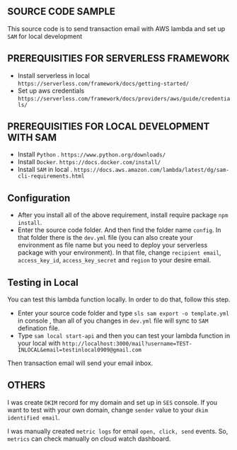 ## SOURCE CODE SAMPLE
This source code is to send transaction email with AWS lambda and set up `SAM` for local development 

## PREREQUISITIES FOR SERVERLESS FRAMEWORK

- Install serverless in local `https://serverless.com/framework/docs/getting-started/`
- Set up aws credentials  `https://serverless.com/framework/docs/providers/aws/guide/credentials/`

## PREREQUISITIES FOR LOCAL DEVELOPMENT WITH SAM

- Install `Python` . `https://www.python.org/downloads/`
- Install `Docker`. `https://docs.docker.com/install/`
- Install `SAM` in local . `https://docs.aws.amazon.com/lambda/latest/dg/sam-cli-requirements.html`


## Configuration

- After you install all of the above requirement, install require package `npm install`. 
- Enter the source code folder. And then find the folder name `config`. In that folder there is the `dev.yml` file (you can also create your environment as file name but you need to deploy your serverless package with your environment). In that file, change `recipient email`, `access_key_id`, `access_key_secret` and `region` to your desire email.

## Testing in Local

You can test this lambda function locally. In order to do that, follow this step.

- Enter your source code folder and type `sls sam export -o template.yml` in console , than all of you changes in `dev.yml` file will sync to `SAM` defination file.
- Type `sam local start-api` and then you can test your lambda function in your local with `http://localhost:3000/mail?username=TEST-INLOCAL&email=testinlocal0909@gmail.com`

Then transaction email will send your email inbox.

## OTHERS

I was create `DKIM` record for my domain and set up in `SES` console. If you want to test with your own domain, change `sender` value to your `dkim identified email`.

I was manually created `metric logs` for email `open, click, send` events. So, `metrics` can check manually on cloud watch dashboard.

 



